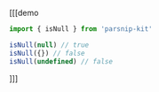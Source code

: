 [[[demo
```ts
import { isNull } from 'parsnip-kit'

isNull(null) // true
isNull({}) // false
isNull(undefined) // false
```
]]]